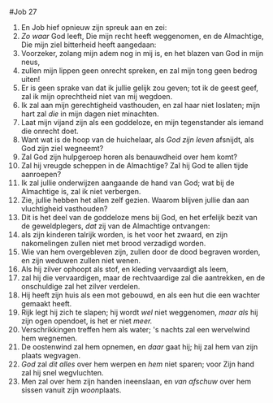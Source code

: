 #Job 27
1. En Job hief opnieuw zijn spreuk aan en zei: 
2. *Zo waar* God leeft, Die mijn recht heeft weggenomen, en de Almachtige, Die mijn ziel bitterheid heeft aangedaan: 
3. Voorzeker, zolang mijn adem nog in mij is, en het blazen van God in mijn neus, 
4. zullen mijn lippen geen onrecht spreken, en zal mijn tong geen bedrog uiten! 
5. Er is geen sprake van dat ik jullie gelijk zou geven; tot ik de geest geef, zal ik mijn oprechtheid niet van mij wegdoen. 
6. Ik zal aan mijn gerechtigheid vasthouden, en zal haar niet loslaten; mijn hart zal *die* in mijn dagen niet minachten. 
7. Laat mijn vijand zijn als een goddeloze, en mijn tegenstander als iemand die onrecht doet. 
8. Want wat is de hoop van de huichelaar, als *God zijn leven* afsnijdt, als God zijn ziel wegneemt? 
9. Zal God zijn hulpgeroep horen als benauwdheid over hem komt? 
10. Zal hij vreugde scheppen in de Almachtige? Zal hij God te allen tijde aanroepen? 
11. Ik zal jullie onderwijzen aangaande de hand van God; wat bij de Almachtige is, zal ik niet verbergen. 
12. Zie, jullie hebben het allen zelf gezien. Waarom blijven jullie dan aan vluchtigheid vasthouden? 
13. Dit is het deel van de goddeloze mens bij God, en het erfelijk bezit van de geweldplegers, *dat* zij van de Almachtige ontvangen: 
14. als zijn kinderen talrijk worden, is het voor het zwaard, en zijn nakomelingen zullen niet met brood verzadigd worden. 
15. Wie van hem overgebleven zijn, zullen door de dood begraven worden, en zijn weduwen zullen niet wenen. 
16. Als hij zilver ophoopt als stof, en kleding vervaardigt als leem, 
17. zal hij die vervaardigen, maar de rechtvaardige zal die aantrekken, en de onschuldige zal het zilver verdelen. 
18. Hij heeft zijn huis als een mot gebouwd, en als een hut die een wachter gemaakt heeft. 
19. Rijk legt hij zich te slapen; hij wordt *wel* niet weggenomen, *maar als* hij zijn ogen opendoet, is het er niet *meer.* 
20. Verschrikkingen treffen hem als water; 's nachts zal een wervelwind hem wegnemen. 
21. De oostenwind zal hem opnemen, en *daar* gaat hij; hij zal hem van zijn plaats wegvagen. 
22. *God* zal *dit alles* over hem werpen en *hem* niet sparen; voor Zijn hand zal hij snel wegvluchten. 
23. Men zal over hem zijn handen ineenslaan, en *van afschuw* over hem sissen vanuit zijn *woon*plaats.

